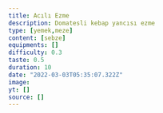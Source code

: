 ```yaml
---
title: Acılı Ezme
description: Domatesli kebap yancısı ezme
type: [yemek,meze]
content: [sebze]
equipments: []
difficulty: 0.3
taste: 0.5
duration: 10
date: "2022-03-03T05:35:07.322Z"
image: 
yt: []
source: []
---
```


